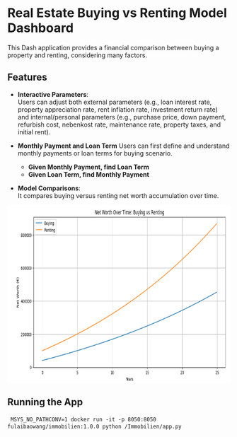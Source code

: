 # Real Estate Buying vs Renting Model Dashboard

This Dash application provides a financial comparison between buying a property and renting, considering many factors.

## Features

- **Interactive Parameters**:  
  Users can adjust both external parameters (e.g., loan interest rate, property appreciation rate, rent inflation rate, investment return rate) and internal/personal parameters (e.g., purchase price, down payment, refurbish cost, nebenkost rate, maintenance rate, property taxes, and initial rent).

- **Monthly Payment and Loan Term**
  Users can first define and understand monthly payments or loan terms for buying scenario.
    - **Given Monthly Payment, find Loan Term**
    - **Given Loan Term, find Monthly Payment**

- **Model Comparisons**:  
  It compares buying versus renting net worth accumulation over time.

<img src="images/Screenshot.png" alt="Alt text" height="400">

## Running the App
```
 MSYS_NO_PATHCONV=1 docker run -it -p 8050:8050 fulaibaowang/immobilien:1.0.0 python /Immobilien/app.py
```